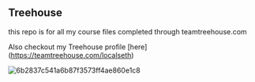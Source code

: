 ## Treehouse

this repo is for all my course files completed through teamtreehouse.com

Also checkout my Treehouse profile [here] (https://teamtreehouse.com/localseth)

![6b2837c541a6b87f3573ff4ae860e1c8](https://user-images.githubusercontent.com/97685638/207650682-c57feff3-dd8b-42ac-986b-8994715c79a9.jpg)
